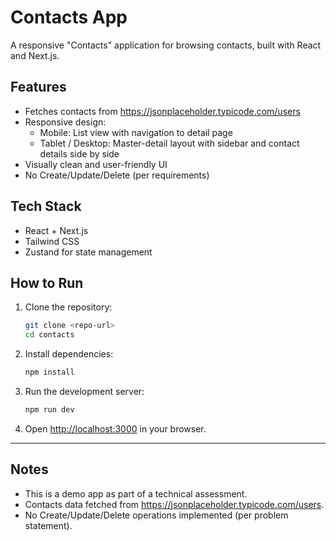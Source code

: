 # Contacts App

A responsive "Contacts" application for browsing contacts, built with React and Next.js.

## Features

- Fetches contacts from https://jsonplaceholder.typicode.com/users
- Responsive design:
    - Mobile: List view with navigation to detail page
    - Tablet / Desktop: Master-detail layout with sidebar and contact details side by side
- Visually clean and user-friendly UI
- No Create/Update/Delete (per requirements)

## Tech Stack

- React + Next.js
- Tailwind CSS
- Zustand for state management

## How to Run

1. Clone the repository:
    ```bash
    git clone <repo-url>
    cd contacts
    ```

2. Install dependencies:
    ```bash
    npm install
    ```

3. Run the development server:
    ```bash
    npm run dev
    ```

4. Open [http://localhost:3000](http://localhost:3000) in your browser.

---

## Notes

- This is a demo app as part of a technical assessment.
- Contacts data fetched from https://jsonplaceholder.typicode.com/users.
- No Create/Update/Delete operations implemented (per problem statement).
